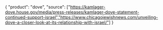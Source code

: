 {
  "product": "dove",
  "source": ["https://kamlager-dove.house.gov/media/press-releases/kamlager-dove-statement-continued-support-israel","https://www.chicagojewishnews.com/unveiling-dove-a-closer-look-at-its-relationship-with-israel/"]
}
